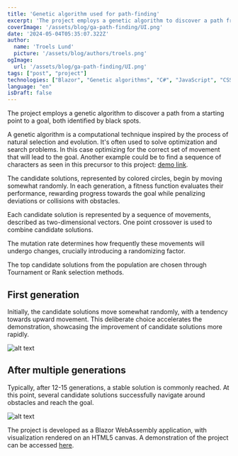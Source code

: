```yaml
---
title: 'Genetic algorithm used for path-finding'
excerpt: 'The project employs a genetic algorithm to discover a path from a starting point to a goal, both identified by black spots.'
coverImage: '/assets/blog/ga-path-finding/UI.png'
date: '2024-05-04T05:35:07.322Z'
author:
  name: 'Troels Lund'
  picture: '/assets/blog/authors/troels.png'
ogImage:
  url: '/assets/blog/ga-path-finding/UI.png'
tags: ["post", "project"]
technologies: ["Blazor", "Genetic algorithms", "C#", "JavaScript", "CSS", "HTML"]
language: "en"
isDraft: false
---
```


The project employs a genetic algorithm to discover a path from a starting point to a goal, both identified by black spots.

A genetic algorithm is a computational technique inspired by the process of natural selection and evolution. It's often used to solve optimization and search problems. In this case optimizing for the correct set of movement that will lead to the goal. Another example could be to find a sequence of characters as seen in this precursor to this project: [demo link](https://trolund.github.io/Simple-Genetic-algorithm/).

The candidate solutions, represented by colored circles, begin by moving somewhat randomly. In each generation, a fitness function evaluates their performance, rewarding progress towards the goal while penalizing deviations or collisions with obstacles.

Each candidate solution is represented by a sequence of movements, described as two-dimensional vectors. One point crossover is used to combine candidate solutions.

The mutation rate determines how frequently these movements will undergo changes, crucially introducing a randomizing factor.

The top candidate solutions from the population are chosen through Tournament or Rank selection methods.

## First generation

Initially, the candidate solutions move somewhat randomly, with a tendency towards upward movement. This deliberate choice accelerates the demonstration, showcasing the improvement of candidate solutions more rapidly.

![alt text](/assets/blog/ga-path-finding/gif1.gif)

## After multiple generations

Typically, after 12-15 generations, a stable solution is commonly reached. At this point, several candidate solutions successfully navigate around obstacles and reach the goal.

![alt text](/assets/blog/ga-path-finding/gif2.gif)

The project is developed as a Blazor WebAssembly application, with visualization rendered on an HTML5 canvas. A demonstration of the project can be accessed [here](https://trolund.github.io/Genetic-algorithm-path-finding/).